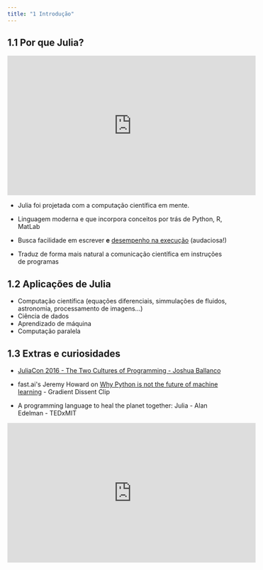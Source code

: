 ```yaml
---
title: "1 Introdução"
---
```


## 1.1 Por que Julia?

<iframe width="560" height="315" src="https://www.youtube.com/embed/Tj0CUAyxjck" title="YouTube video player" frameborder="0" allow="accelerometer; autoplay; clipboard-write; encrypted-media; gyroscope; picture-in-picture" allowfullscreen></iframe>

* Julia foi projetada com a computação científica em mente.
* Linguagem moderna e que incorpora conceitos por trás de Python, R, MatLab
* Busca facilidade em escrever **e** [desempenho na execução](https://julialang.org/benchmarks/) (audaciosa!)


* Traduz de forma mais natural a comunicação científica em instruções de programas
  



## 1.2 Aplicações de Julia

* Computação científica (equações diferenciais, simmulações de fluidos, astronomia, processamento de imagens...)
* Ciência de dados
* Aprendizado de máquina
* Computação paralela


## 1.3 Extras e curiosidades

* [JuliaCon 2016 - The Two Cultures of Programming - Joshua Ballanco](https://youtu.be/C3iR_PknlFc)

* fast.ai's Jeremy Howard on [Why Python is not the future of machine learning](https://youtu.be/4I1ejhQqD4c) - Gradient Dissent Clip

* A programming language to heal the planet together: Julia - Alan Edelman - TEDxMIT
<iframe width="560" height="315" src="https://www.youtube.com/embed/qGW0GT1rCvs" title="YouTube video player" frameborder="0" allow="accelerometer; autoplay; clipboard-write; encrypted-media; gyroscope; picture-in-picture" allowfullscreen></iframe>